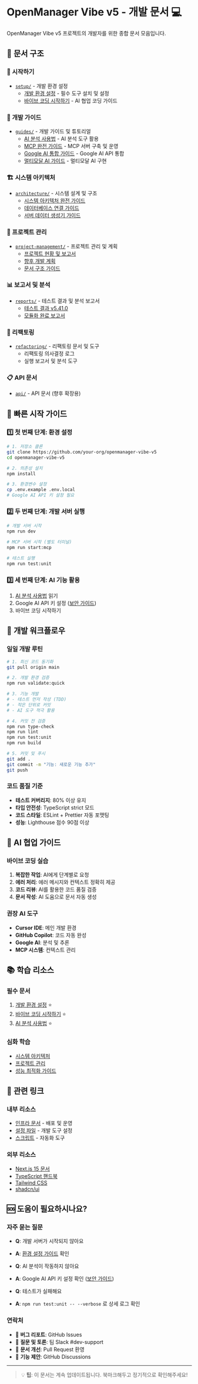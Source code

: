 # OpenManager Vibe v5 - 개발 문서 💻

OpenManager Vibe v5 프로젝트의 개발자를 위한 종합 문서 모음입니다.

## 📁 문서 구조

### 🚀 시작하기

- [`setup/`](setup/) - 개발 환경 설정
  - [개발 환경 설정](setup/개발_환경_설정.md) - 필수 도구 설치 및 설정
  - [바이브 코딩 시작하기](setup/바이브_코딩_시작하기.md) - AI 협업 코딩 가이드

### 📖 개발 가이드

- [`guides/`](guides/) - 개발 가이드 및 튜토리얼
  - [AI 분석 사용법](guides/AI_분석_사용법.md) - AI 분석 도구 활용
  - [MCP 완전 가이드](guides/MCP_완전_가이드.md) - MCP 서버 구축 및 운영
  - [Google AI 통합 가이드](guides/GOOGLE_AI_BETA_INTEGRATION_GUIDE.md) - Google AI API 통합
  - [멀티모달 AI 가이드](guides/MULTIMODAL_AI_INTEGRATION_GUIDE.md) - 멀티모달 AI 구현

### 🏗️ 시스템 아키텍처

- [`architecture/`](architecture/) - 시스템 설계 및 구조
  - [시스템 아키텍처 완전 가이드](architecture/시스템_아키텍처_완전_가이드.md)
  - [데이터베이스 연결 가이드](architecture/DATABASE_CONNECTION_GUIDE.md)
  - [서버 데이터 생성기 가이드](architecture/SERVER_DATA_GENERATOR_v5_GUIDE.md)

### 🎯 프로젝트 관리

- [`project-management/`](project-management/) - 프로젝트 관리 및 계획
  - [프로젝트 현황 및 보고서](project-management/프로젝트_현황_및_보고서.md)
  - [향후 개발 계획](project-management/FUTURE_DEVELOPMENT_PLAN.md)
  - [문서 구조 가이드](project-management/문서_구조_가이드.md)

### 📊 보고서 및 분석

- [`reports/`](reports/) - 테스트 결과 및 분석 보고서
  - [테스트 결과 v5.41.0](reports/TEST_RESULTS_v5.41.0.md)
  - [모듈화 완료 보고서](reports/MODULARIZATION_COMPLETION_REPORT.md)

### 🔧 리팩토링

- [`refactoring/`](refactoring/) - 리팩토링 문서 및 도구
  - 리팩토링 의사결정 로그
  - 실행 보고서 및 분석 도구

### 📋 API 문서

- [`api/`](api/) - API 문서 (향후 확장용)

## 🚀 빠른 시작 가이드

### 1️⃣ 첫 번째 단계: 환경 설정

```bash
# 1. 저장소 클론
git clone https://github.com/your-org/openmanager-vibe-v5
cd openmanager-vibe-v5

# 2. 의존성 설치
npm install

# 3. 환경변수 설정
cp .env.example .env.local
# Google AI API 키 설정 필요
```

### 2️⃣ 두 번째 단계: 개발 서버 실행

```bash
# 개발 서버 시작
npm run dev

# MCP 서버 시작 (별도 터미널)
npm run start:mcp

# 테스트 실행
npm run test:unit
```

### 3️⃣ 세 번째 단계: AI 기능 활용

1. [AI 분석 사용법](guides/AI_분석_사용법.md) 읽기
2. Google AI API 키 설정 ([보안 가이드](../security/))
3. 바이브 코딩 시작하기

## 🔧 개발 워크플로우

### 일일 개발 루틴

```bash
# 1. 최신 코드 동기화
git pull origin main

# 2. 개발 환경 검증
npm run validate:quick

# 3. 기능 개발
# - 테스트 먼저 작성 (TDD)
# - 작은 단위로 커밋
# - AI 도구 적극 활용

# 4. 커밋 전 검증
npm run type-check
npm run lint
npm run test:unit
npm run build

# 5. 커밋 및 푸시
git add .
git commit -m "기능: 새로운 기능 추가"
git push
```

### 코드 품질 기준

- **테스트 커버리지**: 80% 이상 유지
- **타입 안전성**: TypeScript strict 모드
- **코드 스타일**: ESLint + Prettier 자동 포맷팅
- **성능**: Lighthouse 점수 90점 이상

## 🤖 AI 협업 가이드

### 바이브 코딩 실습

1. **복잡한 작업**: AI에게 단계별로 요청
2. **에러 처리**: 에러 메시지와 컨텍스트 정확히 제공
3. **코드 리뷰**: AI를 활용한 코드 품질 검증
4. **문서 작성**: AI 도움으로 문서 자동 생성

### 권장 AI 도구

- **Cursor IDE**: 메인 개발 환경
- **GitHub Copilot**: 코드 자동 완성
- **Google AI**: 분석 및 추론
- **MCP 시스템**: 컨텍스트 관리

## 📚 학습 리소스

### 필수 문서

1. [개발 환경 설정](setup/개발_환경_설정.md) ⭐
2. [바이브 코딩 시작하기](setup/바이브_코딩_시작하기.md) ⭐
3. [AI 분석 사용법](guides/AI_분석_사용법.md) ⭐

### 심화 학습

- [시스템 아키텍처](architecture/)
- [프로젝트 관리](project-management/)
- [성능 최적화 가이드](../../../infra/docs/monitoring/)

## 🔗 관련 링크

### 내부 리소스

- [인프라 문서](../../../infra/docs/) - 배포 및 운영
- [설정 파일](../config/) - 개발 도구 설정
- [스크립트](../scripts/) - 자동화 도구

### 외부 리소스

- [Next.js 15 문서](https://nextjs.org/docs)
- [TypeScript 핸드북](https://www.typescriptlang.org/docs/)
- [Tailwind CSS](https://tailwindcss.com/docs)
- [shadcn/ui](https://ui.shadcn.com/)

## 🆘 도움이 필요하시나요?

### 자주 묻는 질문

- **Q**: 개발 서버가 시작되지 않아요
- **A**: [환경 설정 가이드](setup/개발_환경_설정.md) 확인

- **Q**: AI 분석이 작동하지 않아요
- **A**: Google AI API 키 설정 확인 ([보안 가이드](../security/))

- **Q**: 테스트가 실패해요
- **A**: `npm run test:unit -- --verbose` 로 상세 로그 확인

### 연락처

- 🐛 **버그 리포트**: GitHub Issues
- 💬 **질문 및 토론**: 팀 Slack #dev-support
- 📖 **문서 개선**: Pull Request 환영
- 🚀 **기능 제안**: GitHub Discussions

---

> 💡 **팁**: 이 문서는 계속 업데이트됩니다. 북마크해두고 정기적으로 확인해주세요!
